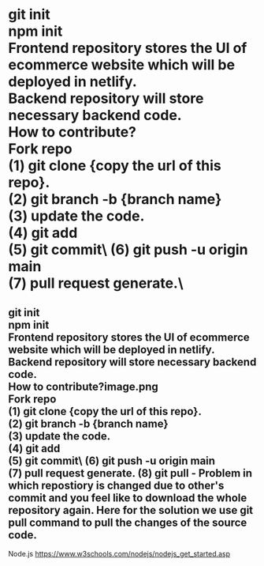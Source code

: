 git init \
npm init \
Frontend repository stores the UI of ecommerce website which will be deployed in netlify.\
Backend repository will store necessary backend code.\
How to contribute?\
    Fork repo\
(1) git clone {copy the url of this repo}.\
(2) git branch -b {branch name}\
(3) update the code.\
(4) git add \
(5) git commit\ 
(6) git push -u origin main\
(7) pull request generate.\
=======
git init \
npm init \
Frontend repository stores the UI of ecommerce website which will be deployed in netlify.\
Backend repository will store necessary backend code.\
How to contribute?image.png\
    Fork repo\
(1) git clone {copy the url of this repo}.\
(2) git branch -b {branch name}\
(3) update the code.\
(4) git add \
(5) git commit\ 
(6) git push -u origin main\
(7) pull request generate.
(8) git pull - Problem in which repostiory is changed due to other's commit and you feel like to download the whole repository again. Here for the solution we use git pull command to pull the changes of the source code.
---
Node.js
https://www.w3schools.com/nodejs/nodejs_get_started.asp